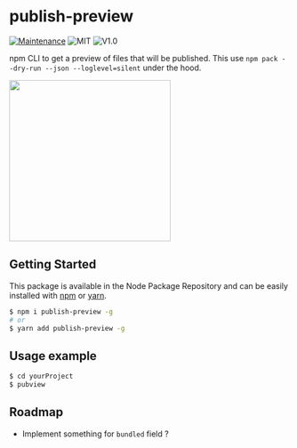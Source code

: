 # publish-preview
[![Maintenance](https://img.shields.io/badge/Maintained%3F-yes-green.svg)](https://github.com/SlimIO/is/commit-activity)
![MIT](https://img.shields.io/github/license/mashape/apistatus.svg)
![V1.0](https://img.shields.io/badge/version-0.1.0-blue.svg)

npm CLI to get a preview of files that will be published. This use `npm pack --dry-run --json --loglevel=silent` under the hood.

<img src="https://cdn.discordapp.com/attachments/359783689040953354/525061233053794314/unknown.png" height="290">


## Getting Started

This package is available in the Node Package Repository and can be easily installed with [npm](https://docs.npmjs.com/getting-started/what-is-npm) or [yarn](https://yarnpkg.com).

```bash
$ npm i publish-preview -g
# or
$ yarn add publish-preview -g
```

## Usage example

```bash
$ cd yourProject
$ pubview
```

## Roadmap
- Implement something for `bundled` field ?
